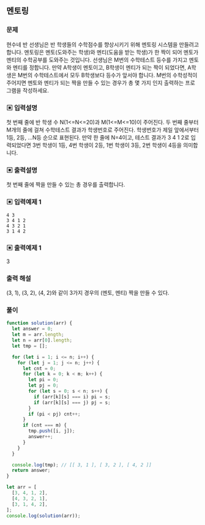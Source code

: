 ## 멘토링

### 문제

현수네 반 선생님은 반 학생들의 수학점수를 향상시키기 위해 멘토링 시스템을 만들려고 합니다. 멘토링은 멘토(도와주는 학생)와 멘티(도움을 받는 학생)가 한 짝이 되어 멘토가 멘티의 수학공부를 도와주는 것입니다. 선생님은 M번의 수학테스트 등수를 가지고 멘토와 멘티를 정합니다. 만약 A학생이 멘토이고, B학생이 멘티가 되는 짝이 되었다면, A학생은 M번의 수학테스트에서 모두 B학생보다 등수가 앞서야 합니다. M번의 수학성적이 주어지면 멘토와 멘티가 되는 짝을 만들 수 있는 경우가 총 몇 가지 인지 출력하는 프로그램을 작성하세요.

### ▣ 입력설명

첫 번째 줄에 반 학생 수 N(1<=N<=20)과 M(1<=M<=10)이 주어진다. 두 번째 줄부터 M개의 줄에 걸쳐 수학테스트 결과가 학생번호로 주어진다. 학생번호가 제일 앞에서부터 1등, 2등, ...N등 순으로 표현된다. 만약 한 줄에 N=4이고, 테스트 결과가 3 4 1 2로 입력되었다면 3번 학생이 1등, 4번 학생이 2등, 1번 학생이 3등, 2번 학생이 4등을 의미합니다.

### ▣ 출력설명

첫 번째 줄에 짝을 만들 수 있는 총 경우를 출력합니다.

### ▣ 입력예제 1

```
4 3
3 4 1 2
4 3 2 1
3 1 4 2
```

### ▣ 출력예제 1

3

### 출력 해설

(3, 1), (3, 2), (4, 2)와 같이 3가지 경우의 (멘토, 멘티) 짝을 만들 수 있다.

### 풀이

```js
function solution(arr) {
  let answer = 0;
  let m = arr.length;
  let n = arr[0].length;
  let tmp = [];

  for (let i = 1; i <= n; i++) {
    for (let j = 1; j <= n; j++) {
      let cnt = 0;
      for (let k = 0; k < m; k++) {
        let pi = 0;
        let pj = 0;
        for (let s = 0; s < n; s++) {
          if (arr[k][s] === i) pi = s;
          if (arr[k][s] === j) pj = s;
        }
        if (pi < pj) cnt++;
      }
      if (cnt === m) {
        tmp.push([i, j]);
        answer++;
      }
    }
  }

  console.log(tmp); // [[ 3, 1 ], [ 3, 2 ], [ 4, 2 ]]
  return answer;
}

let arr = [
  [3, 4, 1, 2],
  [4, 3, 2, 1],
  [3, 1, 4, 2],
];
console.log(solution(arr));
```
